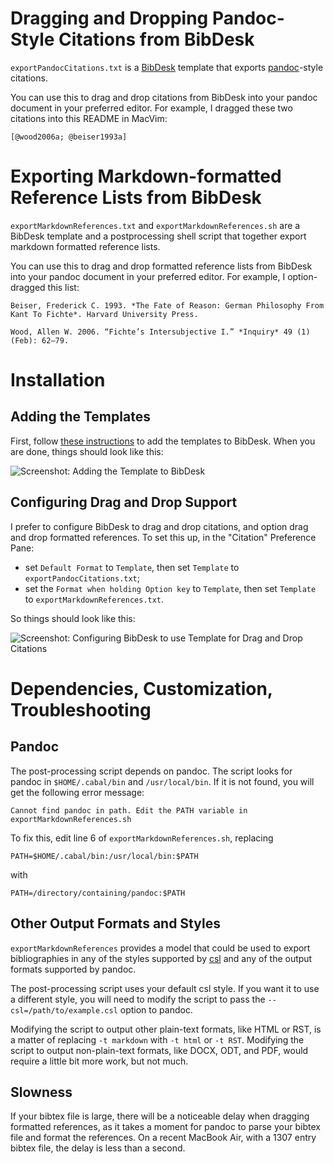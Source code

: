 Dragging and Dropping Pandoc-Style Citations from BibDesk
=========================================================

`exportPandocCitations.txt` is a [BibDesk][] template that exports
[pandoc][]-style citations.

You can use this to drag and drop citations from BibDesk into your
pandoc document in your preferred editor. For example, I dragged these
two citations into this README in MacVim:

    [@wood2006a; @beiser1993a]

Exporting Markdown-formatted Reference Lists from BibDesk
=========================================================

`exportMarkdownReferences.txt` and
`exportMarkdownReferences.sh` are a BibDesk template and a
postprocessing shell script that together export markdown formatted
reference lists.

You can use this to drag and drop formatted reference lists from BibDesk
into your pandoc document in your preferred editor. For example, I
option-dragged this list:

    Beiser, Frederick C. 1993. *The Fate of Reason: German Philosophy From Kant To Fichte*. Harvard University Press. 

    Wood, Allen W. 2006. “Fichte’s Intersubjective I.” *Inquiry* 49 (1) (Feb): 62–79.

Installation
============

Adding the Templates
--------------------

First, follow [these instructions][] to add the templates to BibDesk.
When you are done, things should look like this:

![Screenshot: Adding the Template to BibDesk][]

Configuring Drag and Drop Support
---------------------------------

I prefer to configure BibDesk to drag and drop citations, and option drag and drop formatted references. To set this up, in the "Citation" Preference Pane:

-   set `Default Format` to `Template`, then set `Template` to
    `exportPandocCitations.txt`;
-   set the `Format when holding Option key` to `Template`, then set
    `Template` to `exportMarkdownReferences.txt`.

So things should look like this:

![Screenshot: Configuring BibDesk to use Template for Drag and Drop
Citations][]

Dependencies, Customization, Troubleshooting
============================================

Pandoc
------

The post-processing script depends on pandoc. The script looks for
pandoc in `$HOME/.cabal/bin` and `/usr/local/bin`. If it is not found,
you will get the following error message:

    Cannot find pandoc in path. Edit the PATH variable in exportMarkdownReferences.sh

To fix this, edit line 6 of `exportMarkdownReferences.sh`,
replacing

    PATH=$HOME/.cabal/bin:/usr/local/bin:$PATH

with

    PATH=/directory/containing/pandoc:$PATH

Other Output Formats and Styles
-------------------------------

`exportMarkdownReferences` provides a model that could be used to export bibliographies in any of the styles supported by [csl][] and any of the output formats supported by pandoc.

The post-processing script uses your default csl style. If you want
it to use a different style, you will need to modify the script to pass
the `--csl=/path/to/example.csl` option to pandoc.

Modifying the script to output other plain-text formats, like HTML or RST, is a matter of replacing `-t markdown` with `-t html` or `-t RST`. Modifying the script to output non-plain-text formats, like DOCX, ODT, and PDF, would require a little bit more work, but not much.

Slowness
--------

If your bibtex file is large, there will be a noticeable delay when
dragging formatted references, as it takes a moment for pandoc to parse
your bibtex file and format the references. On a recent MacBook Air,
with a 1307 entry bibtex file, the delay is less than a second.

  [BibDesk]: http://bibdesk.sourceforge.net/
  [pandoc]: http://johnmacfarlane.net/pandoc/
  [these instructions]: https://sourceforge.net/p/bibdesk/wiki/Templates/#adding-a-template-to-bibdesk
  [Screenshot: Adding the Template to BibDesk]: adding-bibdesk-template.png
  [Screenshot: Configuring BibDesk to use Template for Drag and Drop Citations]: citation-screenshot.png
  [csl]: https://github.com/citation-style-language/styles
